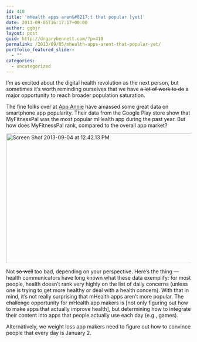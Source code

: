 ```yaml
---
id: 410
title: 'mHealth apps aren&#8217;t that popular [yet]'
date: 2013-09-05T16:17:17+00:00
author: ggbjr
layout: post
guid: http://drgarybennett.com/?p=410
permalink: /2013/09/05/mhealth-apps-arent-that-popular-yet/
portfolio_featured_slider:
  - ""
categories:
  - uncategorized
---
```

I&#8217;m as excited about the digital health revolution as the next person, but sometimes it&#8217;s worth reminding ourselves that we have <del datetime="2013-09-05T15:58:22+00:00">a lot of work to do</del> a major opportunity to reach broader population saturation.

The fine folks over at [App Annie](http://appannie.com) have amassed some great data on smartphone app popularity. Their data from the Google Play store show that MyFitnessPal was the most popular mHealth app during the past year. But how does MyFitnessPal rank, compared to the overall app market?

[<img class="aligncenter size-large wp-image-411" alt="Screen Shot 2013-09-04 at 12.42.13 PM" src="http://drgarybennett.com/wp-content/uploads/2013/09/Screen-Shot-2013-09-04-at-12.42.13-PM-1024x421.png" width="860" height="353" srcset="http://drgarybennett.com/wp-content/uploads/2013/09/Screen-Shot-2013-09-04-at-12.42.13-PM-1024x421.png 1024w, http://drgarybennett.com/wp-content/uploads/2013/09/Screen-Shot-2013-09-04-at-12.42.13-PM-300x123.png 300w" sizes="(max-width: 860px) 100vw, 860px" />](http://drgarybennett.com/wp-content/uploads/2013/09/Screen-Shot-2013-09-04-at-12.42.13-PM.png)

Not <del>so well</del> too bad, depending on your perspective. Here&#8217;s the thing &#8212; health communicators have long known what these data exemplify: for most people, health doesn&#8217;t rank very highly on the list of daily concerns (unless one is trying to get more healthy or deal with a health concern). With that in mind, it&#8217;s not really surprising that mHealth apps aren&#8217;t more popular. The <del>challenge</del> opportunity for mHealth app makers is [not only figuring out how to make apps that actually improve health], but determining how to integrate their content into apps that people actually use each day (e.g., games). 

Alternatively, we weight loss app makers need to figure out how to convince people that every day is January 2.